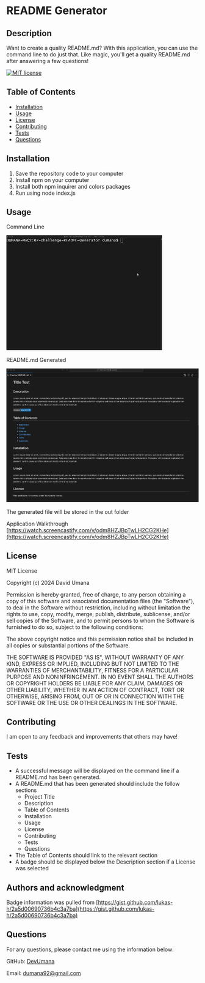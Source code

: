 # README Generator

## Description

Want to create a quality README.md? With this application, you can use the command line to do just that. Like magic, you'll get a quality README.md after answering a few questions!

[![MIT license](https://img.shields.io/badge/License-MIT-yellow.svg)](https://opensource.org/licenses/MIT)

## Table of Contents

- [Installation](#installation)
- [Usage](#usage)
- [License](#license)
- [Contributing](#contributing)
- [Tests](#tests)
- [Questions](#questions)

## Installation

1. Save the repository code to your computer
2. Install npm on your computer
3. Install both npm inquirer and colors packages
4. Run using node index.js

## Usage

Command Line

![til](./assets/gif/Command-line.gif)

README.md Generated

![til](./assets/gif/README-Generated.gif)

The generated file will be stored in the out folder

Application Walkthrough
[https://watch.screencastify.com/v/odm8HZJBpTwLH2CG2KHe](https://watch.screencastify.com/v/odm8HZJBpTwLH2CG2KHe)

## License

MIT License

Copyright (c) 2024 David Umana

Permission is hereby granted, free of charge, to any person obtaining a copy
of this software and associated documentation files (the "Software"), to deal
in the Software without restriction, including without limitation the rights
to use, copy, modify, merge, publish, distribute, sublicense, and/or sell
copies of the Software, and to permit persons to whom the Software is
furnished to do so, subject to the following conditions:

The above copyright notice and this permission notice shall be included in all
copies or substantial portions of the Software.

THE SOFTWARE IS PROVIDED "AS IS", WITHOUT WARRANTY OF ANY KIND, EXPRESS OR
IMPLIED, INCLUDING BUT NOT LIMITED TO THE WARRANTIES OF MERCHANTABILITY,
FITNESS FOR A PARTICULAR PURPOSE AND NONINFRINGEMENT. IN NO EVENT SHALL THE
AUTHORS OR COPYRIGHT HOLDERS BE LIABLE FOR ANY CLAIM, DAMAGES OR OTHER
LIABILITY, WHETHER IN AN ACTION OF CONTRACT, TORT OR OTHERWISE, ARISING FROM,
OUT OF OR IN CONNECTION WITH THE SOFTWARE OR THE USE OR OTHER DEALINGS IN THE
SOFTWARE.

## Contributing

I am open to any feedback and improvements that others may have!

## Tests

- A successful message will be displayed on the command line if a README.md has been generated.
- A README.md that has been generated should include the follow sections
  - Project Title
  - Description
  - Table of Contents
  - Installation
  - Usage
  - License
  - Contributing
  - Tests
  - Questions
- The Table of Contents should link to the relevant section
- A badge should be displayed below the Description section if a License was selected

## Authors and acknowledgment

Badge information was pulled from [https://gist.github.com/lukas-h/2a5d00690736b4c3a7ba](https://gist.github.com/lukas-h/2a5d00690736b4c3a7ba)

## Questions

For any questions, please contact me using the information below:

GitHub: [DevUmana](https://github.com/DevUmana)

Email: [dumana92@gmail.com](mailto:dumana92@gmail.com)
